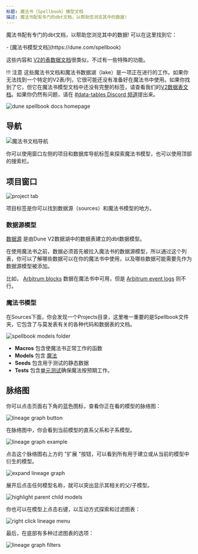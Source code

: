 ```yaml
---
标题: 魔法书（Spellbook）模型文档
描述: 魔法书配有专门的dbt文档，以帮助您浏览其中的数据!
---
```


魔法书配有专门的dbt文档，以帮助您浏览其中的数据! 可以在这里找到它：

<div class="grid cards" markdown>
- [魔法书模型文档](https://dune.com/spellbook)
</div>

这些内容和 [V2的表数据文档](../../tables/v2/raw/)很类似，不过有一些特殊的功能。

!!! 注意
  这些魔法书文档和魔法书数据湖（lake）是一项正在进行的工作。如果你无法找到一个特定的V2表/列，它很可能还没有准备好在魔法书中使用。如果你找到了它，但它在魔法书模型文档中还没有完整的标签，请查看我们的[V2数据表文档](../../tables/v2/raw/)。如果你仍然有问题，请在 [#data-tables Discord 频道](https://discord.com/channels/757637422384283659/757893948428517376)提出来。

![dune spellbook docs homepage](images/dune-spellbook-docs-homepage.png)

## 导航

![魔法书文档导航](images/spellbook-docs-navigation.png)

你可以使用窗口左侧的项目和数据库导航标签来探索魔法书模型，也可以使用顶部的搜索栏。

## 项目窗口

![project tab](images/project-tab.png)

项目标签是你可以找到数据源（sources）和魔法书模型的地方。

### 数据源模型

[数据源](../spellbook/getting-started/data-sources.md) 是由Dune V2数据湖中的数据表建立的dbt数据模型。

在使用魔法书之前，数据必须首先被拉入魔法书的数据源模型，所以通过这个列表，你可以了解哪些数据可以在你的魔法书中使用，以及哪些数据可能需要先作为数据源模型被添加。

比如， [Arbitrum blocks](../../tables/v2/raw/arbitrum/blocks/) 数据在魔法书中可用，但是 [Arbitrum event logs](../../tables/v2/raw/arbitrum/event-logs/) 则不行。

### 魔法书模型

在Sources下面，你会发现一个Projects目录，这里唯一重要的是Spellbook文件夹，它包含了与莫发表有关的各种代码和数据表的文档。

![spellbook models folder](images/spellbook-models-folder.png)

- **Macros** 包含使魔法书正常工作的函数
- **Models** 包含 [魔法](../spellbook/getting-started/spells.md)
- **Seeds** 包含用于测试的静态数据
- **Tests** 包含[单元测试](../spellbook/getting-started/tests.md)确保魔法按预期工作。

## 脉络图
你可以点击页面右下角的蓝色图标，查看你正在看的模型的脉络图：

![lineage graph button](images/lineage-graph-button.png)

在脉络图中，你会看到当前模型的直系父系和子系模型。

![lineage graph example](images/lineage-graph-example.png)

点击这个脉络图右上方的 "扩展 "按钮，可以看到所有用于建立或从当前的模型中衍生的模型。

![expand lineage graph](images/expand-lineage-graph.gif)

展开后点击任何模型名称，就可以突出显示其相关的父/子模型。

![highlight parent child models](images/highlight-parent-child-models.gif)

你也可以在模型上点击右键，以互动方式探索和过滤图表：

![right click lineage menu](images/right-click-lineage-menu.png)

最后，在底部有多种过滤图表的选项：

![lineage graph filters](images/lineage-graph-filters.png)
